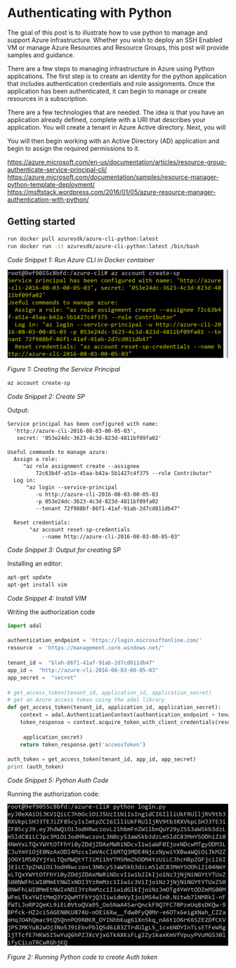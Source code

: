 # Authenticating with Python

The goal of this post is to illustrate how to use python to manage and support Azure infrastructure. Whether you wish to deploy an SSH Enabled VM or manage Azure Resources and Resource Groups, this post will provide samples and guidance.

There are a few steps to managing infrastructure in Azure using Python applications.
The first step is to create an identity for the python application that includes authentication credentials and role assignments. Once the application has been authenticated, it can begin to manage or create resources in a subscription.

There are a few technologies that are needed. The idea is that you have an application already defined, complete with a URI that describes your application. You will create a tenant in Azure Active directory. Next, you will 

You will then begin working with an Active Directory (AD) application and begin to assign the required permissions to it.

https://azure.microsoft.com/en-us/documentation/articles/resource-group-authenticate-service-principal-cli/
https://azure.microsoft.com/documentation/samples/resource-manager-python-template-deployment/
https://msftstack.wordpress.com/2016/01/05/azure-resource-manager-authentication-with-python/

## Getting started

```bash
run docker pull azuresdk/azure-cli-python:latest
run docker run -it azuresdk/azure-cli-python:latest /bin/bash
```

_Code Snippet 1: Run Azure CLI in Docker container_

![](./images/account-create-sp.jpg)

_Figure 1:  Creating the Service Principal_

```bash
az account create-sp
```

_Code Snippet 2: Create SP_

Output:

```
Service principal has been configured with name: 
  'http://azure-cli-2016-08-03-00-05-03', 
   secret: '053e24dc-3623-4c3d-823d-4811bf09fa02'

Useful commands to manage azure:
  Assign a role: 
     "az role assignment create --assignee 
	     72c63b4f-a51e-45aa-b42a-5b1427c4f375 --role Contributor"
  Log in: 
      "az login --service-principal 
	     -u http://azure-cli-2016-08-03-00-05-03 
		 -p 053e24dc-3623-4c3d-823d-4811bf09fa02 
		 --tenant 72f988bf-86f1-41af-91ab-2d7cd011db47"

  Reset credentials: 
       "az account reset-sp-credentials 
	       --name http://azure-cli-2016-08-03-00-05-03"
```

_Code Snippet 3: Output for creating SP_

Installing an editor:

```bash
apt-get update
apt-get install vim
```

_Code Snippet 4: Install VIM_

Writing the authorization code

```python
import adal

authentication_endpoint = 'https://login.microsoftonline.com/'
resource  = 'https://management.core.windows.net/'

tenant_id =  "blah-86f1-41af-91ab-2d7cd011db47"
app_id =  "http://azure-cli-2016-08-03-00-05-03"
app_secret =  "secret"

# get_access_token(tenant_id, application_id, application_secret)
# get an Azure access token using the adal library
def get_access_token(tenant_id, application_id, application_secret):
    context = adal.AuthenticationContext(authentication_endpoint + tenant_id)
    token_response = context.acquire_token_with_client_credentials(resource, application_id,

     application_secret)
    return token_response.get('accessToken')

auth_token = get_access_token(tenant_id, app_id, app_secret)
print (auth_token)
```

_Code Snippet 5: Python Auth Code_

Running the authorization code:

![](./images/run-auth-python.jpg)

_Figure 2:  Running Python code to create Auth token_
